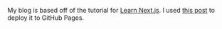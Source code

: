 My blog is based off of the tutorial for [Learn Next.js](https://nextjs.org/learn). I used [this post](https://andr.is-a.dev/me/blog/deploy-your-next-js-website-to-github-pages) to deploy it to GitHub Pages.
